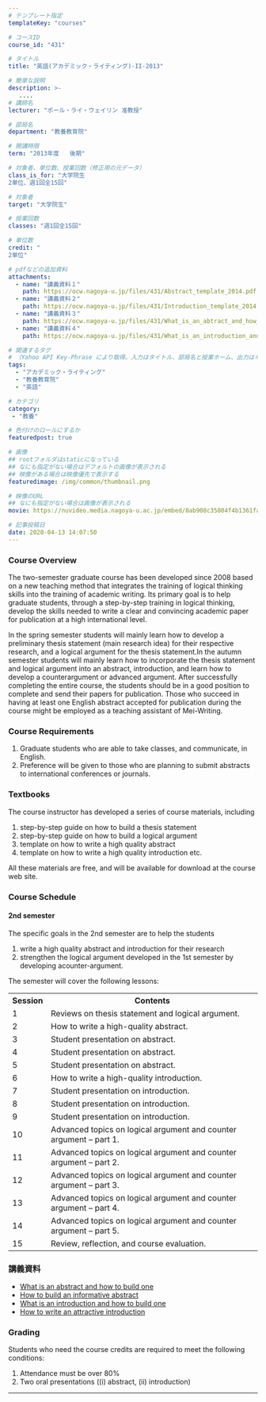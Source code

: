 ```yaml
---
# テンプレート指定
templateKey: "courses"

# コースID
course_id: "431"

# タイトル
title: "英語(アカデミック・ライティング)-II-2013"

# 簡単な説明
description: >-
   ....
# 講師名
lecturer: "ポール・ライ・ウェイリン 准教授"

# 部局名
department: "教養教育院"

# 開講時限
term: "2013年度	後期"

# 対象者、単位数、授業回数（修正用の元データ）
class_is_for: "大学院生
2単位、週1回全15回"

# 対象者
target: "大学院生"

# 授業回数
classes: "週1回全15回"

# 単位数
credit: "
2単位"

# pdfなどの追加資料
attachments:
  - name: "講義資料１" 
    path: https://ocw.nagoya-u.jp/files/431/Abstract_template_2014.pdf
  - name: "講義資料２" 
    path: https://ocw.nagoya-u.jp/files/431/Introduction_template_2014.pdf
  - name: "講義資料３" 
    path: https://ocw.nagoya-u.jp/files/431/What_is_an_abtract_and_how_to_build_one_(111111).pdf
  - name: "講義資料４" 
    path: https://ocw.nagoya-u.jp/files/431/What_is_an_introduction_and_how_to_build_one_(270112).pdf

# 関連するタグ
# （Yahoo API Key-Phrase により取得。入力はタイトル、部局名と授業ホーム、出力はキーフレーズ（tags））
tags:
  - "アカデミック・ライティング"
  - "教養教育院"
  - "英語"

# カテゴリ
category:
 - "教養"

# 色付けのロールにするか
featuredpost: true

# 画像
## rootフォルダはstaticになっている
## なにも指定がない場合はデフォルトの画像が表示される
## 映像がある場合は映像優先で表示する
featuredimage: /img/common/thumbnail.png

# 映像のURL
## なにも指定がない場合は画像が表示される
movie: https://nuvideo.media.nagoya-u.ac.jp/embed/8ab908c35804f4b1361faffb5ee785f650e6201b

# 記事投稿日
date: 2020-04-13 14:07:50
---
```


### Course Overview

The two-semester graduate course has been developed since 2008 based on a new teaching method that integrates the training of logical thinking skills into the training of academic writing. Its primary goal is to help graduate students, through a step-by-step training in logical thinking, develop the skills needed to write a clear and convincing academic paper for publication at a high international level.

In the spring semester students will mainly learn how to develop a preliminary thesis statement (main research idea) for their respective research, and a logical argument for the thesis statement.In the autumn semester students will mainly learn how to incorporate the thesis statement and logical argument into an abstract, introduction, and learn how to develop a counterargument or advanced argument. After successfully completing the entire course, the students should be in a good position to complete and send their papers for publication. Those who succeed in having at least one English abstract accepted for publication during the course might be employed as a teaching assistant of Mei-Writing.








### Course Requirements

1. Graduate students who are able to take classes, and communicate, in English.
2. Preference will be given to those who are planning to submit abstracts to international conferences or journals.

### Textbooks

The course instructor has developed a series of course materials, including

1. step-by-step guide on how to build a thesis statement
2. step-by-step guide on how to build a logical argument
3. template on how to write a high quality abstract
4. template on how to write a high quality introduction
etc.

All these materials are free, and will be available for download at the course web site.


<h3>Course Schedule</h3>

<h4>2nd semester</h4>
<p>The specific goals in the 2nd semester are to help the students
<ol>
<li>write a high quality abstract and introduction for their research</li>
<li>strengthen the logical argument developed in the 1st semester by developing acounter-argument.</li></ol>
The semester will cover the following lessons:
</p>

<table class="basic" width="485">
<tr>
<th width="20" class="center">Session</th>
<th width="465" class="center">Contents</th>
</tr>

<tr>
<td width="20" class="center">1</td>
<td width="465">Reviews on thesis statement and logical argument.</span class="i"></td>
</tr>

<tr>
<td width="20" class="center">2</td>
<td width="465">How to write a high-quality abstract.</td>
</tr>

<tr>
<td width="20" class="center">3</td>
<td width="465">Student presentation on abstract.</td>
</tr>

<tr>
<td width="20" class="center">4</td>
<td width="465">Student presentation on abstract.</td>
</tr>

<tr>
<td width="20" class="center">5</td>
<td width="465">Student presentation on abstract.</td>
</tr>

<tr>
<td width="20" class="center">6</td>
<td width="465">How to write a high-quality introduction.</td>
</tr>

<tr>
<td width="20" class="center">7</td>
<td width="465">Student presentation on introduction.</td>
</tr>

<tr>
<td width="20" class="center">8</td>
<td width="465">Student presentation on introduction.</td>
</tr>

<tr>
<td width="20" class="center">9</td>
<td width="465">Student presentation on introduction.</td>
</tr>

<tr>
<td width="20" class="center">10</td>
<td width="465">Advanced topics on logical argument and counter argument &#8211; part 1.</td>
</tr>

<tr>
<td width="20" class="center">11</td>
<td width="465">Advanced topics on logical argument and counter argument &#8211; part 2.</td>
</tr>

<tr>
<td width="20" class="center">12</td>
<td width="465">Advanced topics on logical argument and counter argument &#8211; part 3.</td>
</tr>

<tr>
<td width="20" class="center">13</td>
<td width="465">Advanced topics on logical argument and counter argument &#8211; part 4.</td>
</tr>

<tr>
<td width="20" class="center">14</td>
<td width="465">Advanced topics on logical argument and counter argument &#8211; part 5.</td>
</tr>

<tr>
<td width="20" class="center">15</td>
<td width="465">Review, reflection, and course evaluation.</td>
</tr>


</table>


### 講義資料

* [What is an abstract and how to build one](https://ocw.nagoya-u.jp/files/431/What_is_an_abtract_and_how_to_build_one_(111111).pdf) 
* [How to build an informative abstract](https://ocw.nagoya-u.jp/files/431/Abstract_template_2014.pdf) 
* [What is an introduction and how to build one](https://ocw.nagoya-u.jp/files/431/What_is_an_introduction_and_how_to_build_one_(270112).pdf) 
* [How to write an attractive introduction](https://ocw.nagoya-u.jp/files/431/Introduction_template_2014.pdf) 





### Grading

Students who need the course credits are required to meet the following conditions:

1. Attendance must be over 80%
2. Two oral presentations ((i) abstract, (ii) introduction)





-----